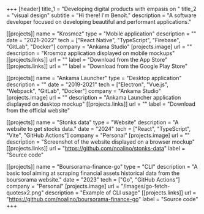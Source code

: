 +++
[header]
    title_1 = "Developing digital products with empasis on "
    title_2 = "visual design"
    subtitle = "Hi there! I'm Benoît."
    description = "A software developer focused on developing beautiful and performant applications."

[[projects]]
    name = "Krosmoz"
    type = "Mobile application"
    description = ""
    date = "2021-2022"
    tech = ["React Native", "TypeScript", "Firebase", "GitLab", "Docker"]
    company = "Ankama Studio"
    [projects.image]
        url = ""
        description = "Krosmoz application displayed on mobile mockups"
    [[projects.links]]
        url = ""
        label = "Download from the App Store"
    [[projects.links]]
        url = ""
        label = "Download from the Google Play Store"

[[projects]]
    name = "Ankama Launcher"
    type = "Desktop application"
    description = ""
    date = "2019-2021"
    tech = ["Electron", "Vue.js", "Webpack", "GitLab", "Docker"]
    company = "Ankama Studio"
    [projects.image]
        url = ""
        description = "Ankama Launcher application displayed on desktop mockup"
    [[projects.links]]
        url = ""
        label = "Download from the official website"

[[projects]]
    name = "Stonks data"
    type = "Website"
    description = "A website to get stocks data."
    date = "2024"
    tech = ["React", "TypeScript", "Vite", "GitHub Actions"]
    company = "Personal"
    [projects.image]
        url = ""
        description = "Screenshot of the website displayed on a browser mockup"
    [[projects.links]]
        url = "https://github.com/noalino/stonks-data"
        label = "Source code"

[[projects]]
    name = "Boursorama-finance-go"
    type = "CLI"
    description = "A basic tool aiming at scraping financial assets historical data from the boursorama website."
    date = "2023"
    tech = ["Go", "GitHub Actions"]
    company = "Personal"
    [projects.image]
        url = "/images/go-fetch-quotesx2.png"
        description = "Example of CLI usage"
    [[projects.links]]
        url = "https://github.com/noalino/boursorama-finance-go"
        label = "Source code"
+++
